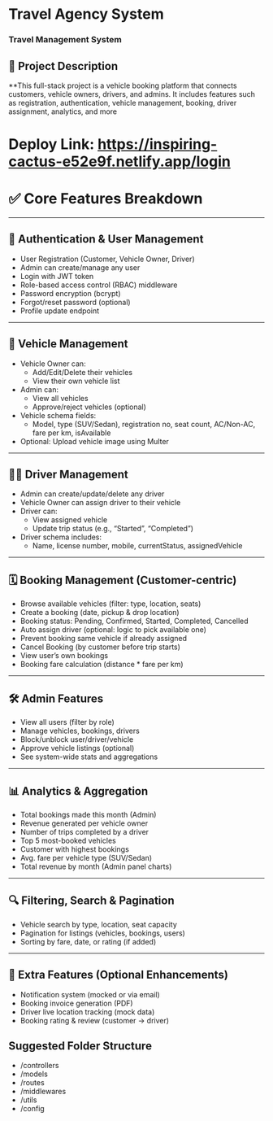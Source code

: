 # Travel Agency System
### Travel Management System

## 📄 Project Description

**This full-stack project is a vehicle booking platform that connects customers, vehicle owners, drivers, and admins. It includes features such as registration, authentication, vehicle management, booking, driver assignment, analytics, and more

# Deploy Link: https://inspiring-cactus-e52e9f.netlify.app/login

# ✅ Core Features Breakdown

---

## 🔐 Authentication & User Management

- User Registration (Customer, Vehicle Owner, Driver)
- Admin can create/manage any user
- Login with JWT token
- Role-based access control (RBAC) middleware
- Password encryption (bcrypt)
- Forgot/reset password (optional)
- Profile update endpoint

---

## 🚗 Vehicle Management

- Vehicle Owner can:
  - Add/Edit/Delete their vehicles
  - View their own vehicle list
- Admin can:
  - View all vehicles
  - Approve/reject vehicles (optional)
- Vehicle schema fields:
  - Model, type (SUV/Sedan), registration no, seat count, AC/Non-AC, fare per km, isAvailable
- Optional: Upload vehicle image using Multer

---

## 🧑‍✈️ Driver Management

- Admin can create/update/delete any driver
- Vehicle Owner can assign driver to their vehicle
- Driver can:
  - View assigned vehicle
  - Update trip status (e.g., “Started”, “Completed”)
- Driver schema includes:
  - Name, license number, mobile, currentStatus, assignedVehicle

---

## 🗓️ Booking Management (Customer-centric)

- Browse available vehicles (filter: type, location, seats)
- Create a booking (date, pickup & drop location)
- Booking status: Pending, Confirmed, Started, Completed, Cancelled
- Auto assign driver (optional: logic to pick available one)
- Prevent booking same vehicle if already assigned
- Cancel Booking (by customer before trip starts)
- View user’s own bookings
- Booking fare calculation (distance * fare per km)

---

## 🛠️ Admin Features

- View all users (filter by role)
- Manage vehicles, bookings, drivers
- Block/unblock user/driver/vehicle
- Approve vehicle listings (optional)
- See system-wide stats and aggregations

---

## 📊 Analytics & Aggregation

- Total bookings made this month (Admin)
- Revenue generated per vehicle owner
- Number of trips completed by a driver
- Top 5 most-booked vehicles
- Customer with highest bookings
- Avg. fare per vehicle type (SUV/Sedan)
- Total revenue by month (Admin panel charts)

---

## 🔍 Filtering, Search & Pagination

- Vehicle search by type, location, seat capacity
- Pagination for listings (vehicles, bookings, users)
- Sorting by fare, date, or rating (if added)

---

## 🔔 Extra Features (Optional Enhancements)

- Notification system (mocked or via email)
- Booking invoice generation (PDF)
- Driver live location tracking (mock data)
- Booking rating & review (customer → driver)

## Suggested Folder Structure

- /controllers
- /models
- /routes
- /middlewares
- /utils
- /config 
